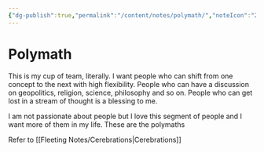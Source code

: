 ```yaml
---
{"dg-publish":true,"permalink":"/content/notes/polymath/","noteIcon":"2"}
---
```


# Polymath

This is my cup of team, literally. I want people who can shift from one concept to the next with high flexibility. People who can have a discussion on geopolitics, religion, science, philosophy and so on. People who can get lost in a stream of thought is a blessing to me. 

I am not passionate about people but I love this segment of people and I want more of them in my life. These are the polymaths

Refer to [[Fleeting Notes/Cerebrations\|Cerebrations]]

